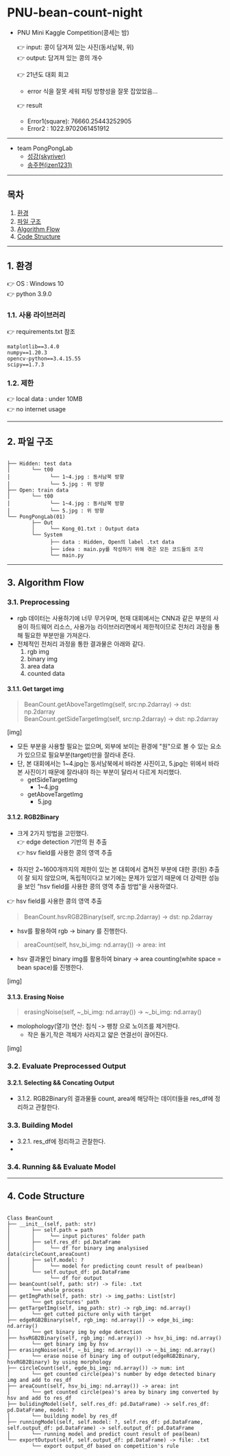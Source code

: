 # PNU-bean-count-night

- PNU Mini Kaggle Competition(콩세는 밤)

    👉 input: 콩이 담겨져 있는 사진(동서남북, 위)   
    👉 output: 담겨져 있는 콩의 개수

    👉 21년도 대회 회고
    - error 식을 잘못 세워 피팅 방향성을 잘못 잡았었음...      

    👉 result    
    - Error1(square): 76660.25443252905  
    - Error2        : 1022.9702061451912     

------- 

- team PongPongLab
    - [성강(skyriver)](https://github.com/skyriver228)
    - [송주현(izen1231)](https://github.com/izen1231)

---------
## 목차
1. [환경](#1-환경)
2. [파일 구조](#2-파일-구조)
3. [Algorithm Flow](#3-Algorithm-Flow)
4. [Code Structure](#4-Code-Structure)
-----------
## 1. 환경
👉 OS : Windows 10  
👉 python 3.9.0

### 1.1. 사용 라이브러리
👉 requirements.txt 참조  
<pre>
<code>matplotlib==3.4.0  
numpy==1.20.3  
opencv-python==3.4.15.55  
scipy==1.7.3  
</code></pre>

### 1.2. 제한
👉 local data : under 10MB  
👉 no internet usage       

----------
## 2. 파일 구조
<pre>
<code>
├── Hidden: test data          
│       └── t00   
│             └── 1~4.jpg : 동서남북 방향
│             └── 5.jpg : 위 방향
├── Open: train data          
│       └── t00   
│             └── 1~4.jpg : 동서남북 방향
│             └── 5.jpg : 위 방향
└── PongPongLab(01)         
        ├── Out  
        │     └── Kong_01.txt : Output data
        └── System
              ├── data : Hidden, Open의 label .txt data
              ├── idea : main.py를 작성하기 위해 겪은 모든 코드들의 조각
              └── main.py
</code></pre>
----------
## 3. Algorithm Flow
### 3.1. Preprocessing
- rgb 데이터는 사용하기에 너무 무거우며, 현재 대회에서는 CNN과 같은 부분의 사용이 하드웨어 리소스, 사용가능 라이브러리면에서 제한적이므로 전처리 과정을 통해 필요한 부분만을 가져온다. 
- 전체적인 전처리 과정을 통한 결과물은 아래와 같다. 
    1. rgb img
    2. binary img
    3. area data
    4. counted data
#### 3.1.1. Get target img
> BeanCount.getAboveTargetImg(self, src:np.2darray) -> dst: np.2darray   
> BeanCount.getSideTargetImg(self, src:np.2darray) -> dst: np.2darray 

[img]
- 모든 부분을 사용할 필요는 없으며, 외부에 보이는 환경에 "원"으로 볼 수 있는 요소가 있으므로 필요부분(target)만을 잘라내 준다. 
- 단, 본 대회에서는 1~4.jpg는 동서남북에서 바라본 사진이고, 5.jpg는 위에서 바라본 사진이기 때문에 잘라내야 하는 부분이 달라서 다르게 처리했다. 
    - getSideTargetImg
        - 1~4.jpg
    - getAboveTargetImg
        - 5.jpg

#### 3.1.2. RGB2Binary
- 크게 2가지 방법을 고민했다.   
    👉 edge detection 기반의 원 추출  
    👉 hsv field를 사용한 콩의 영역 추출


- 하지만 2~1600개까지의 제한이 있는 본 대회에서 겹쳐진 부분에 대한 콩(원) 추출이 잘 되지 않았으며, 독립적이다고 보기에는 문제가 있었기 때문에 더 강력한 성능을 보인 "hsv field를 사용한 콩의 영역 추출 방법"을 사용하였다.

👉 hsv field를 사용한 콩의 영역 추출
> BeanCount.hsvRGB2Binary(self, src:np.2darray) -> dst: np.2darray
- hsv를 활용하여 rgb → binary 를 진행한다. 
> areaCount(self, hsv_bi_img: nd.array()) -> area: int
- hsv 결과물인 binary img를 활용하여 binary → area counting(white space = bean space)를 진행한다. 

[img]

#### 3.1.3. Erasing Noise
>erasingNoise(self, ~_bi_img: nd.array()) -> ~_bi_img: nd.array()
- molophology(열기) 연산: 침식 -> 팽창 으로 노이즈를 제거한다.
    - 작은 돌기,작은 객체가 사라지고 얇은 연결선이 끊어진다.

[img]

### 3.2. Evaluate Preprocessed Output

#### 3.2.1. Selecting && Concating Output
- 3.1.2. RGB2Binary의 결과물들 count, area에 해당하는 데이터들을 res_df에 정리하고 관찰한다. 

### 3.3. Building Model
- 3.2.1. res_df에 정리하고 관찰한다. 
- 
### 3.4. Running && Evaluate Model
----------
## 4. Code Structure
<pre>
<code>
Class BeanCount
├── __init__(self, path: str)       
│       ├── self.path = path
│       │     └── input pictures' folder path
│       ├── self.res_df: pd.DataFrame
│       │     └── df for binary img analysised data(circleCount,areaCount)
│       ├── self.model: ?
│       │     └── model for predicting count result of pea(bean)
│       └── self.output_df: pd.DataFrame
│             └── df for output
├── beanCount(self, path: str) -> file: .txt
│       └── whole process
├── getImgPath(self, path: str) -> img_paths: List[str]
│       └── get pictures' path
├── getTargetImg(self, img_path: str) -> rgb_img: nd.array()
│       └── get cutted picture only with target
├── edgeRGB2Binary(self, rgb_img: nd.array()) -> edge_bi_img: nd.array()
│       └── get binary img by edge detection 
├── hsvRGB2Binary(self, rgb_img: nd.array()) -> hsv_bi_img: nd.array()
│       └── get binary img by hsv 
├── erasingNoise(self, ~_bi_img: nd.array()) -> ~_bi_img: nd.array()
│       └── erase noise of binary img of output(edgeRGB2Binary, hsvRGB2Binary) by using morphology
├── circleCount(self, egde_bi_img: nd.array()) -> num: int
│       └── get counted circle(pea)'s number by edge detected binary img and add to res_df
├── areaCount(self, hsv_bi_img: nd.array()) -> area: int
│       └── get counted circle(pea)'s area by binary img converted by hsv and add to res_df
├── bulidingModel(self, self.res_df: pd.DataFrame) -> self.res_df: pd.DataFrame, model: ?
│       └── building model by res_df
├── runningModel(self, self.model: ?, self.res_df: pd.DataFrame, self.output_df: pd.DataFrame) -> self.output_df: pd.DataFrame
│       └── running model and predict count result of pea(bean)
└── exportOutput(self, self.output_df: pd.DataFrame) -> file: .txt
        └── export output_df based on competition's rule
</code></pre>
